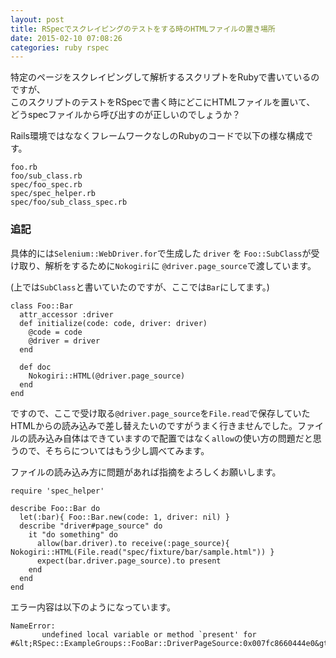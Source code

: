 ```yaml
---
layout: post
title: RSpecでスクレイピングのテストをする時のHTMLファイルの置き場所
date: 2015-02-10 07:08:26
categories: ruby rspec
---
```

<p>特定のページをスクレイピングして解析するスクリプトをRubyで書いているのですが、<br>
このスクリプトのテストをRSpecで書く時にどこにHTMLファイルを置いて、<br>
どうspecファイルから呼び出すのが正しいのでしょうか？</p>

<p>Rails環境ではななくフレームワークなしのRubyのコードで以下の様な構成です。</p>

```
foo.rb
foo/sub_class.rb
spec/foo_spec.rb
spec/spec_helper.rb
spec/foo/sub_class_spec.rb
```

<h3>追記</h3>

<p>具体的には<code>Selenium::WebDriver.for</code>で生成した <code>driver</code> を <code>Foo::SubClass</code>が受け取り、解析をするために<code>Nokogiri</code>に <code>@driver.page_source</code>で渡しています。</p>

<p>(上では<code>SubClass</code>と書いていたのですが、ここでは<code>Bar</code>にしてます。)</p>

```
class Foo::Bar
  attr_accessor :driver
  def initialize(code: code, driver: driver)
    @code = code
    @driver = driver
  end

  def doc
    Nokogiri::HTML(@driver.page_source)
  end
end
```

<p>ですので、ここで受け取る<code>@driver.page_source</code>を<code>File.read</code>で保存していたHTMLからの読み込みで差し替えたいのですがうまく行きませんでした。ファイルの読み込み自体はできていますので配置ではなく<code>allow</code>の使い方の問題だと思うので、そちらについてはもう少し調べてみます。</p>

<p>ファイルの読み込み方に問題があれば指摘をよろしくお願いします。</p>

```
require 'spec_helper'

describe Foo::Bar do
  let(:bar){ Foo::Bar.new(code: 1, driver: nil) }
  describe "driver#page_source" do
    it "do something" do
      allow(bar.driver).to receive(:page_source){ Nokogiri::HTML(File.read("spec/fixture/bar/sample.html")) }
      expect(bar.driver.page_source).to present
    end
  end
end
```

<p>エラー内容は以下のようになっています。</p>

```
NameError:
       undefined local variable or method `present' for #&lt;RSpec::ExampleGroups::FooBar::DriverPageSource:0x007fc8660444e0&gt;
```
